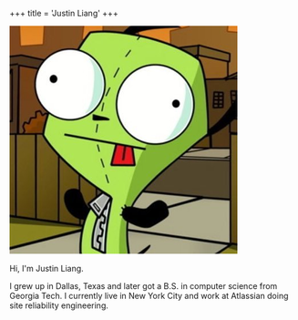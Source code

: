 +++
title = 'Justin Liang'
+++

![Invader Zim Gir](images/gir.jpeg)

Hi, I'm Justin Liang.

I grew up in Dallas, Texas and later got a B.S. in computer science from Georgia Tech. I currently live in New York City and work at Atlassian doing site reliability engineering.
